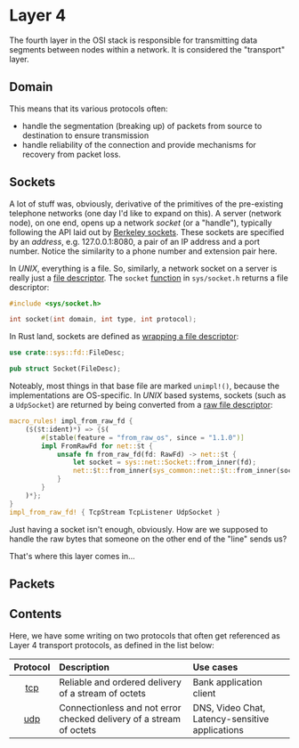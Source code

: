 # Layer 4
The fourth layer in the OSI stack is responsible for transmitting data segments between nodes within a network. It is considered the "transport" layer.

## Domain
This means that its various protocols often:
* handle the segmentation (breaking up) of packets from source to destination to ensure transmission
* handle reliability of the connection and provide mechanisms for recovery from packet loss.

## Sockets
A lot of stuff was, obviously, derivative of the primitives of the pre-existing telephone networks (one day I'd like to expand on this). A server (network node), on one end, opens up a network *socket* (or a "handle"), typically following the API laid out by [Berkeley sockets](https://en.wikipedia.org/wiki/Berkeley_sockets). These sockets are specified by an *address*, e.g. 127.0.0.1:8080, a pair of an IP address and a port number. Notice the similarity to a phone number and extension pair here.

In _UNIX_, everything is a file. So, similarly, a network socket on a server is really just a [file descriptor](https://en.wikipedia.org/wiki/File_descriptor). The `socket` [function](https://pubs.opengroup.org/onlinepubs/007908775/xns/socket.html) in `sys/socket.h` returns a file descriptor:
```c
#include <sys/socket.h>

int socket(int domain, int type, int protocol);
``` 
In Rust land, sockets are defined as [wrapping a file descriptor](https://github.com/rust-lang/rust/blob/0d97f7a96877a96015d70ece41ad08bb7af12377/library/std/src/sys/unix/l4re.rs#L20):
```rust
use crate::sys::fd::FileDesc;

pub struct Socket(FileDesc);
```
Noteably, most things in that base file are marked `unimpl!()`, because the implementations are OS-specific. In _UNIX_ based systems, sockets (such as a `UdpSocket`) are returned by being converted from a [raw file descriptor](https://doc.rust-lang.org/src/std/sys/unix/ext/net/raw_fd.rs.html#17):
```rust
macro_rules! impl_from_raw_fd {
    ($($t:ident)*) => {$(
        #[stable(feature = "from_raw_os", since = "1.1.0")]
        impl FromRawFd for net::$t {
            unsafe fn from_raw_fd(fd: RawFd) -> net::$t {
                let socket = sys::net::Socket::from_inner(fd);
                net::$t::from_inner(sys_common::net::$t::from_inner(socket))
            }
        }
    )*};
}
impl_from_raw_fd! { TcpStream TcpListener UdpSocket }
```

Just having a socket isn't enough, obviously. How are we supposed to handle the raw bytes that someone on the other end of the "line" sends us?

That's where this layer comes in...

## Packets

## Contents
Here, we have some writing on two protocols that often get referenced as Layer 4 transport protocols, as defined in the list below:

| Protocol | Description | Use cases |
| :---: | :--- | :--- |
| [tcp](./tcp) | Reliable and ordered delivery of a stream of octets | Bank application client |
| [udp](./udp) | Connectionless and not error checked delivery of a stream of octets | DNS, Video Chat, Latency-sensitive applications |